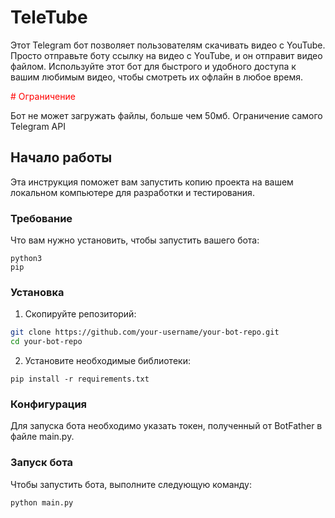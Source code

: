 # TeleTube

Этот Telegram бот позволяет пользователям скачивать видео с YouTube. Просто отправьте боту ссылку на видео с YouTube, и он отправит видео файлом. Используйте этот бот для быстрого и удобного доступа к вашим любимым видео, чтобы смотреть их офлайн в любое время.

<span style="color:red"># Ограничение</span>

Бот не может загружать файлы, больше чем 50мб. Ограничение самого Telegram API

## Начало работы

Эта инструкция поможет вам запустить копию проекта на вашем локальном компьютере для разработки и тестирования.

### Требование

Что вам нужно установить, чтобы запустить вашего бота:
```
python3
pip
```
### Установка

1. Скопируйте репозиторий:

```bash
git clone https://github.com/your-username/your-bot-repo.git
cd your-bot-repo
```

2. Установите необходимые библиотеки:

```
pip install -r requirements.txt
```

### Конфигурация

Для запуска бота необходимо указать токен, полученный от BotFather в файле main.py.

### Запуск бота

Чтобы запустить бота, выполните следующую команду:

```
python main.py
```
